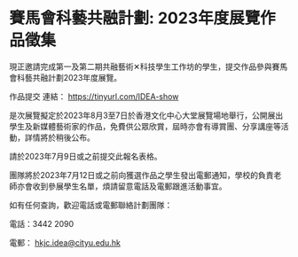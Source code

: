 # 賽馬會科藝共融計劃: 2023年度展覽作品徵集
現正邀請完成第一及第二期共融藝術✕科技學生工作坊的學生，提交作品參與賽馬會科藝共融計劃2023年度展覽。

作品提交 連結：
https://tinyurl.com/IDEA-show


是次展覽擬定於2023年8月3至7日於香港文化中心大堂展覽場地舉行，公開展出學生及新媒體藝術家的作品，免費供公眾欣賞，屆時亦會有導賞團、分享講座等活動，詳情將於稍後公布。

請於2023年7月9日或之前提交此報名表格。

團隊將於2023年7月12日或之前向獲選作品之學生發出電郵通知，學校的負責老師亦會收到參展學生名單，煩請留意電話及電郵跟進活動事宜。

如有任何查詢，歡迎電話或電郵聯絡計劃團隊：

電話：3442 2090

電郵： hkjc.idea@cityu.edu.hk
